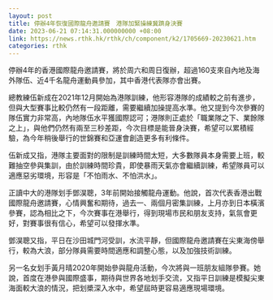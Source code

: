 ```yaml
---
layout: post
title: 停辦4年恢復國際龍舟邀請賽　港隊加緊操練冀躋身決賽
date: 2023-06-21 07:14:31.000000000 +08:00
link: https://news.rthk.hk/rthk/ch/component/k2/1705669-20230621.htm
categories: rthk
---
```


停辦4年的香港國際龍舟邀請賽，將於周六和周日復辦，超過160支來自內地及海外隊伍、近4千名龍舟運動員參加，其中香港代表隊亦會出賽。

總教練伍新成在2021年12月開始為港隊訓練，他形容港隊的成績較之前有進步，但與大型賽事比較仍然有一段距離，需要繼續加操提高水準。他又提到今次參賽的隊伍實力非常高，內地隊伍水平獲國際認可；港隊則正處於「職業隊之下、業餘隊之上」，與他們仍然有兩至三秒差距，今次目標是能晉身決賽，希望可以累積經驗，為今年稍後舉行的世錦賽和亞運會創造更多有利條件。

伍新成又指，港隊主要面對的限制是訓練時間太短，大多數隊員本身需要上班，較難抽空參與集訓，由於訓練時間珍貴，即使暴雨天氣亦會繼續訓練，希望隊員可以適應惡劣環境，形容是「不怕雨水、不怕洪水」。

正讀中大的港隊划手鄧淏聰，3年前開始接觸龍舟運動。他說，首次代表香港出戰國際龍舟邀請賽，心情興奮和期待，過去一、兩個月密集訓練，上月亦到日本橫濱參賽，認為相比之下，今次賽事在港舉行，得到現場市民和朋友支持，氣氛會更好，對賽事很有信心，希望可以發揮水準。

鄧淏聰又指，平日在沙田城門河受訓，水流平靜，但國際龍舟邀請賽在尖東海傍舉行，較為大浪，部分隊員需要時間適應和調整心態，以及加強技術訓練。

另一名女划手黃月晴2020年開始參與龍舟活動，今次將與一班朋友組隊參賽。她說，首度在港參與國際盛事，期待與世界各地划手交流，又指平日訓練是模擬尖東海面較大浪的情況，把划槳深入水中，希望屆時更容易適應現場環境。
